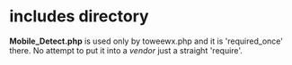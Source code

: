 # includes directory

**Mobile_Detect.php** is used only by toweewx.php and it is 'required_once' there. No attempt to put
it into a *vendor* just a straight 'require'.

